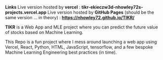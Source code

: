 **Links** 
Live version hosted by **vercel** : **tikr-ekieczw3d-nhowley72s-projects.vercel.app**
Live version hosted by **GitHub Pages** (should be the same version ... in theory) : **https://nhowley72.github.io/TIKR/**

**TIKR** is a Web App and MLE project where you can predict the future value of stocks based on Machine Learning. 

This Repo is a fun project where I mess around launching a web app using Vercel, React, Python, HTML, JavaScript, tensorflow, and a few bespoke Machine Learning Engineering best practices (in time). 

